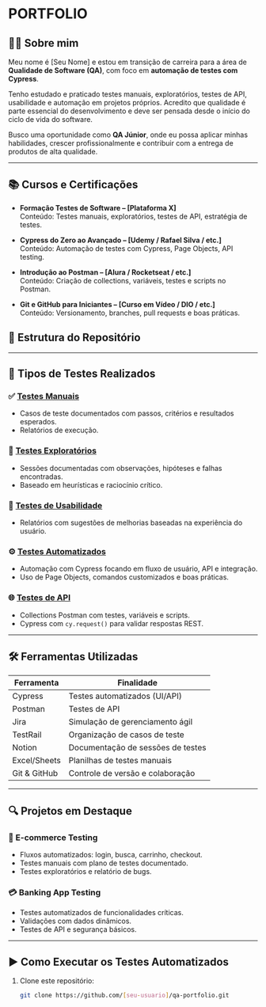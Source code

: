 # PORTFOLIO

## 👩‍💻 Sobre mim

Meu nome é [Seu Nome] e estou em transição de carreira para a área de **Qualidade de Software (QA)**, com foco em **automação de testes com Cypress**.

Tenho estudado e praticado testes manuais, exploratórios, testes de API, usabilidade e automação em projetos próprios. Acredito que qualidade é parte essencial do desenvolvimento e deve ser pensada desde o início do ciclo de vida do software.

Busco uma oportunidade como **QA Júnior**, onde eu possa aplicar minhas habilidades, crescer profissionalmente e contribuir com a entrega de produtos de alta qualidade.

---
## 📚 Cursos e Certificações

- **Formação Testes de Software – [Plataforma X]**  
  Conteúdo: Testes manuais, exploratórios, testes de API, estratégia de testes.

- **Cypress do Zero ao Avançado – [Udemy / Rafael Silva / etc.]**  
  Conteúdo: Automação de testes com Cypress, Page Objects, API testing.

- **Introdução ao Postman – [Alura / Rocketseat / etc.]**  
  Conteúdo: Criação de collections, variáveis, testes e scripts no Postman.

- **Git e GitHub para Iniciantes – [Curso em Vídeo / DIO / etc.]**  
  Conteúdo: Versionamento, branches, pull requests e boas práticas.

## 📁 Estrutura do Repositório

---

## 🧪 Tipos de Testes Realizados

### ✅ [Testes Manuais](https://github.com/ICEI-PUC-Minas-PMV-ADS/pmv-ads-2021-2-e2-proj-int-t2-descarte-sustentavel.git/testes-manuais)
- Casos de teste documentados com passos, critérios e resultados esperados.
- Relatórios de execução.

### 🧭 [Testes Exploratórios](https://github.com/seu-usuario/testes-exploratorios)
- Sessões documentadas com observações, hipóteses e falhas encontradas.
- Baseado em heurísticas e raciocínio crítico.

### 🎯 [Testes de Usabilidade](https://github.com/seu-usuario/testes-usabilidade)
- Relatórios com sugestões de melhorias baseadas na experiência do usuário.

### ⚙️ [Testes Automatizados](https://github.com/seu-usuario/testes-automatizados-cypress)
- Automação com Cypress focando em fluxo de usuário, API e integração.
- Uso de Page Objects, comandos customizados e boas práticas.

### 🌐 [Testes de API](https://github.com/seu-usuario/testes-api)
- Collections Postman com testes, variáveis e scripts.
- Cypress com `cy.request()` para validar respostas REST.


---

## 🛠️ Ferramentas Utilizadas

| Ferramenta   | Finalidade                           |
|--------------|--------------------------------------|
| Cypress      | Testes automatizados (UI/API)        |
| Postman      | Testes de API                        |
| Jira         | Simulação de gerenciamento ágil      |
| TestRail     | Organização de casos de teste        |
| Notion       | Documentação de sessões de testes    |
| Excel/Sheets | Planilhas de testes manuais          |
| Git & GitHub | Controle de versão e colaboração     |

---

## 🔍 Projetos em Destaque

### 🛒 E-commerce Testing  
- Fluxos automatizados: login, busca, carrinho, checkout.  
- Testes manuais com plano de testes documentado.  
- Testes exploratórios e relatório de bugs.

### 💳 Banking App Testing  
- Testes automatizados de funcionalidades críticas.  
- Validações com dados dinâmicos.  
- Testes de API e segurança básicos.

---

## ▶️ Como Executar os Testes Automatizados

1. Clone este repositório:
   ```bash
   git clone https://github.com/[seu-usuario]/qa-portfolio.git

